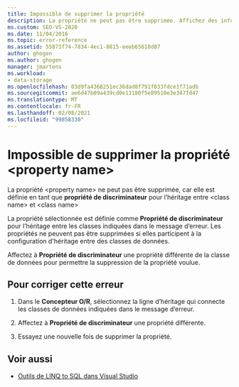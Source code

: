 ```yaml
---
title: Impossible de supprimer la propriété
description: La propriété ne peut pas être supprimée. Affichez des informations sur ce message de Concepteur Objet Relationnel Visual Studio (Concepteur O/R).
ms.custom: SEO-VS-2020
ms.date: 11/04/2016
ms.topic: error-reference
ms.assetid: 55873f74-7834-4ec1-8815-eeeb65618d87
author: ghogen
ms.author: ghogen
manager: jmartens
ms.workload:
- data-storage
ms.openlocfilehash: 03d9fa4368251ec36dad8f791f033fdce1f71adb
ms.sourcegitcommit: ae6d47b09a439cd0e13180f5e89510e3e347fd47
ms.translationtype: MT
ms.contentlocale: fr-FR
ms.lasthandoff: 02/08/2021
ms.locfileid: "99858330"
---
```

# <a name="the-property-property-name-cannot-be-deleted"></a>Impossible de supprimer la propriété \<property name>

La propriété \<property name> ne peut pas être supprimée, car elle est définie en tant que **propriété de discriminateur** pour l’héritage entre \<class name> et \<class name>

La propriété sélectionnée est définie comme **Propriété de discriminateur** pour l’héritage entre les classes indiquées dans le message d’erreur. Les propriétés ne peuvent pas être supprimées si elles participent à la configuration d'héritage entre des classes de données.

Affectez à **Propriété de discriminateur** une propriété différente de la classe de données pour permettre la suppression de la propriété voulue.

## <a name="to-correct-this-error"></a>Pour corriger cette erreur

1. Dans le **Concepteur O/R**, sélectionnez la ligne d’héritage qui connecte les classes de données indiquées dans le message d’erreur.

2. Affectez à **Propriété de discriminateur** une propriété différente.

3. Essayez une nouvelle fois de supprimer la propriété.

## <a name="see-also"></a>Voir aussi

- [Outils de LINQ to SQL dans Visual Studio](../data-tools/linq-to-sql-tools-in-visual-studio2.md)